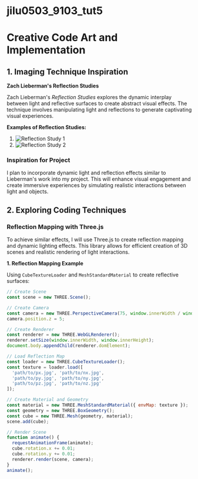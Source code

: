 # jilu0503_9103_tut5

# Creative Code Art and Implementation

## 1. Imaging Technique Inspiration

**Zach Lieberman's Reflection Studies**

Zach Lieberman's *Reflection Studies* explores the dynamic interplay between light and reflective surfaces to create abstract visual effects. The technique involves manipulating light and reflections to generate captivating visual experiences.

**Examples of Reflection Studies:**
1. ![Reflection Study 1](https://s3.amazonaws.com/zachlieberman.com/media/ReflectionStudies1.jpg)
2. ![Reflection Study 2](https://s3.amazonaws.com/zachlieberman.com/media/ReflectionStudies2.jpg)

### Inspiration for Project

I plan to incorporate dynamic light and reflection effects similar to Lieberman's work into my project. This will enhance visual engagement and create immersive experiences by simulating realistic interactions between light and objects.

## 2. Exploring Coding Techniques

### Reflection Mapping with Three.js

To achieve similar effects, I will use Three.js to create reflection mapping and dynamic lighting effects. This library allows for efficient creation of 3D scenes and realistic rendering of light interactions.

**1. Reflection Mapping Example**

Using `CubeTextureLoader` and `MeshStandardMaterial` to create reflective surfaces:

```javascript
// Create Scene
const scene = new THREE.Scene();

// Create Camera
const camera = new THREE.PerspectiveCamera(75, window.innerWidth / window.innerHeight, 0.1, 1000);
camera.position.z = 5;

// Create Renderer
const renderer = new THREE.WebGLRenderer();
renderer.setSize(window.innerWidth, window.innerHeight);
document.body.appendChild(renderer.domElement);

// Load Reflection Map
const loader = new THREE.CubeTextureLoader();
const texture = loader.load([
  'path/to/px.jpg', 'path/to/nx.jpg',
  'path/to/py.jpg', 'path/to/ny.jpg',
  'path/to/pz.jpg', 'path/to/nz.jpg'
]);

// Create Material and Geometry
const material = new THREE.MeshStandardMaterial({ envMap: texture });
const geometry = new THREE.BoxGeometry();
const cube = new THREE.Mesh(geometry, material);
scene.add(cube);

// Render Scene
function animate() {
  requestAnimationFrame(animate);
  cube.rotation.x += 0.01;
  cube.rotation.y += 0.01;
  renderer.render(scene, camera);
}
animate();
